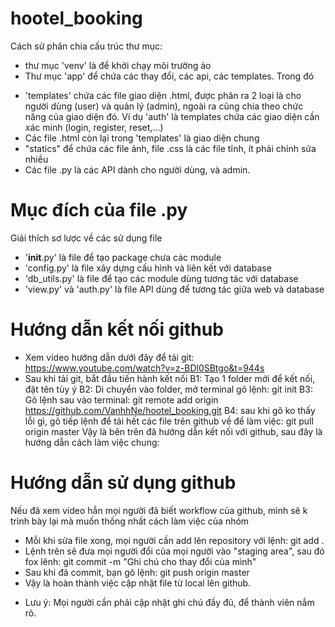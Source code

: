 # hootel_booking
Cách sử phân chia cấu trúc thư mục:
- thư mục 'venv' là để khởi chạy môi trường ảo
- Thư mục 'app' để chứa các thay đổi, các api, các templates. Trong đó
+ 'templates' chứa các file giao diện .html, được phân ra 2 loại là cho người dùng (user) và quản lý (admin), ngoài ra cũng chia theo chức năng của giao diện đó. Ví dụ 'auth' là templates chứa các giao diện cần xác minh (login, register, reset,...)
+ Các file .html còn lại trong 'templates' là giao diện chung
+ "statics" để chứa các file ảnh, file .css là các file tĩnh, ít phải chỉnh sửa nhiều
+ Các file .py là các API dành cho người dùng, và admin.

# Mục đích của file .py
Giải thích sơ lược về các sử dụng file
- '__init__.py' là file để tạo package chưa các module
- 'config.py' là file xây dựng cấu hình và liên kết với database
- 'db_utils.py' là file để tạo các module dùng tương tác với database
- 'view.py' và 'auth.py' là file API dùng để tương tác giữa web và database

# Hướng dẫn kết nối github
- Xem video hướng dẫn dưới đây để tải git: https://www.youtube.com/watch?v=z-BDl0SBtgo&t=944s
- Sau khi tải git, bắt đầu tiến hành kết nối
B1: Tạo 1 folder mới để kết nối, đặt tên tùy ý
B2: Di chuyển vào folder, mở terminal gõ lệnh: git init 
B3: Gõ lệnh sau vào terminal: git remote add origin https://github.com/VanhhNe/hootel_booking.git
B4: sau khi gõ ko thấy lỗi gì, gõ tiếp lệnh để tải hết các file trên github về để làm việc: git pull origin master 
Vậy là bên trên đã hướng dẫn kết nối với github, sau đây là hướng dẫn cách làm việc chung:
# Hướng dẫn sử dụng github
Nếu đã xem video hẳn mọi người đã biết workflow của github, mình sẽ k trình bày lại mà muốn thống nhất cách làm việc của nhóm
- Mỗi khi sửa file xong, mọi người cần add lên repository với lệnh: git add .
- Lệnh trên sẽ đưa mọi người đổi của mọi người vào "staging area", sau đó fox lênh: git commit -m "Ghi chú cho thay đổi của mình"
- Sau khi đã commit, bạn gõ lệnh: git push origin master
- Vậy là hoàn thành việc cập nhật file từ local lên github. 
* Lưu ý: Mọi người cần phải cập nhật ghi chú đầy đủ, để thành viên nắm rõ.

